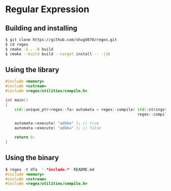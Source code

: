 # Regular Expression 

## Building and installing
```bash
$ git clone https://github.com/shug4070/regex.git
$ cd regex
$ cmake -S . -B build
$ cmake --build build --target install -- -j16
```
## Using the library

```cpp
#include <memory>
#include <sstream>
#include <regex/utilities/compile.h>

int main()
{
    std::unique_ptr<regex::fa> automata = regex::compile( std::stringstream( "a?.*(c*|d+)b*e" ), 
                                                          regex::compile_flag::dfa );

    automata->execute( "adbbe" ); // true
    automata->execute( "adbba" ); // false

    return 0;
}
```

## Using the binary

```cpp
$ regex -t dfa  '.*include.*' README.md
#include <memory>
#include <sstream>
#include <regex/utilities/compile.h>                                                       
```
